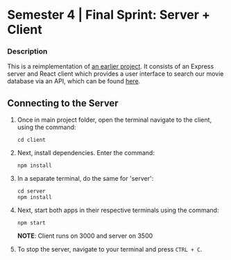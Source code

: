 <h1>
  Semester 4 | Final Sprint: Server + Client
</h1>

### Description

This is a reimplementation of [an earlier project](https://github.com/KeyinTeamAwesome/S3_Final-Sprint). It consists of an Express server and React client which provides a user interface to search our movie database via an API, which can be found [here](https://github.com/KeyinTeamAwesome/S4Sprint_Backend). 
## **Connecting to the Server**

1. Once in main project folder, open the terminal navigate to the client, using the command:

   ```
   cd client
   ```

2. Next, install dependencies. Enter the command:

   ```
   npm install
   ```
3. In a separate terminal, do the same for 'server':

   ```
   cd server
   npm install
   ```
3. Next, start both apps in their respective terminals using the command:

   ```
   npm start
   ```

   **NOTE**: Client runs on 3000 and server on 3500

5. To stop the server, navigate to your terminal and press `CTRL + C`.
